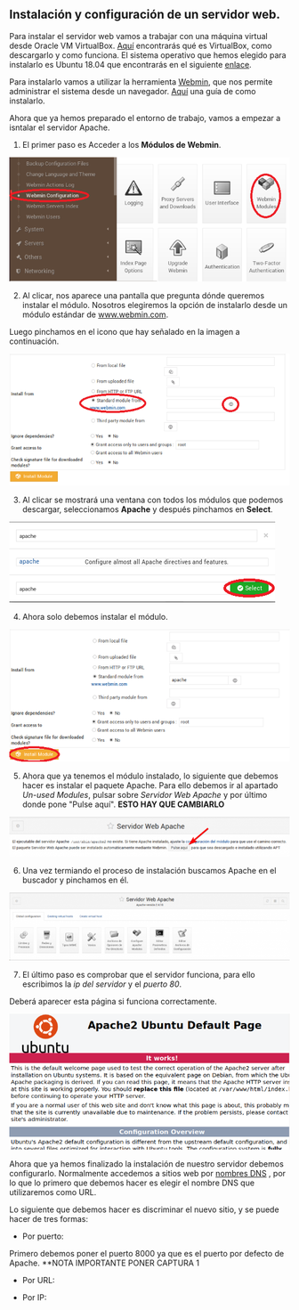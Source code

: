 ## Instalación y configuración de un servidor web.

Para instalar el servidor web vamos a trabajar con una máquina virtual desde Oracle VM VirtualBox. [Aquí](https://www.virtualbox.org/) encontrarás qué es VirtualBox, como descargarlo y como funciona. El sistema operativo que hemos elegido para instalarlo es Ubuntu 18.04 que encontrarás en el siguiente [enlace](http://cdimage.ubuntu.com/netboot/18.04/).

Para instalarlo vamos a utilizar la herramienta [Webmin](http://www.webmin.com/), que nos permite administrar el sistema desde un navegador. [Aquí](https://www.solvetic.com/tutoriales/article/5427-como-instalar-webmin-en-ubuntu-18-04/) una guía de como instalarlo.

Ahora que ya hemos preparado el entorno de trabajo, vamos a empezar a isntalar el servidor Apache.

1. El primer paso es Acceder a los **Módulos de Webmin**.
  
![Primera captura](./images/1.PNG)

2. Al clicar, nos aparece una pantalla que pregunta dónde queremos instalar el módulo. Nosotros elegiremos la opción de instalarlo desde un módulo estándar de www.webmin.com.

Luego pinchamos en el icono que hay señalado en la imagen a continuación.
  
![Segunda captura](./images/2.PNG)

3. Al clicar se mostrará una ventana con todos los módulos que podemos descargar, seleccionamos **Apache** y después pinchamos en **Select**.

![Tercera captura](./images/3.PNG)

4. Ahora solo debemos instalar el módulo.

![Cuarta captura](./images/4.PNG)

5. Ahora que ya tenemos el módulo instalado, lo siguiente que debemos hacer es instalar el paquete Apache. Para ello debemos ir al apartado *Un-used Modules*, pulsar sobre *Servidor Web Apache* y por último donde pone "Pulse aquí". **ESTO HAY QUE CAMBIARLO**
  
![Quinta captura](./images/5.png)

6. Una vez termiando el proceso de instalación buscamos Apache en el buscador y pinchamos en él.
  
![Sexta captura](./images/6.png)

7. El último paso es comprobar que el servidor funciona, para ello escribimos la *ip del servidor* y el *puerto 80*.

Deberá aparecer esta página si funciona correctamente.
  
![Séptima captura](./images/7.PNG)

Ahora que ya hemos finalizado la instalación de nuestro servidor debemos configurarlo. Normalmente accedemos a sitios web por [nombres DNS](https://es.ryte.com/wiki/Sistema_de_Nombres_de_Dominio_(DNS)) , por lo que lo primero que debemos hacer es elegir el nombre DNS que utilizaremos como URL.

Lo siguiente que debemos hacer es discriminar el nuevo sitio, y se puede hacer de tres formas:
* Por puerto:

Primero debemos poner el puerto 8000 ya que es el puerto por defecto de Apache.
**NOTA IMPORTANTE PONER CAPTURA 1

* Por URL:



* Por IP:

